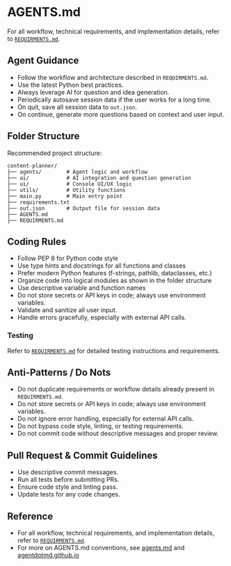 # AGENTS.md

For all workflow, technical requirements, and implementation details, refer to [`REQUIRMENTS.md`](./REQUIRMENTS.md).

## Agent Guidance
- Follow the workflow and architecture described in `REQUIRMENTS.md`.
- Use the latest Python best practices.
- Always leverage AI for question and idea generation.
- Periodically autosave session data if the user works for a long time.
- On quit, save all session data to `out.json`.
- On continue, generate more questions based on context and user input.

## Folder Structure
Recommended project structure:
```
content-planner/
├── agents/        # Agent logic and workflow
├── ai/            # AI integration and question generation
├── ui/            # Console UI/UX logic
├── utils/         # Utility functions
├── main.py        # Main entry point
├── requirements.txt
├── out.json       # Output file for session data
├── AGENTS.md
├── REQUIRMENTS.md
```

## Coding Rules
- Follow PEP 8 for Python code style
- Use type hints and docstrings for all functions and classes
- Prefer modern Python features (f-strings, pathlib, dataclasses, etc.)
- Organize code into logical modules as shown in the folder structure
- Use descriptive variable and function names
- Do not store secrets or API keys in code; always use environment variables.
- Validate and sanitize all user input.
- Handle errors gracefully, especially with external API calls.

### Testing
Refer to [`REQUIRMENTS.md`](./REQUIRMENTS.md) for detailed testing instructions and requirements.

## Anti-Patterns / Do Nots
- Do not duplicate requirements or workflow details already present in `REQUIRMENTS.md`.
- Do not store secrets or API keys in code; always use environment variables.
- Do not ignore error handling, especially for external API calls.
- Do not bypass code style, linting, or testing requirements.
- Do not commit code without descriptive messages and proper review.

## Pull Request & Commit Guidelines
- Use descriptive commit messages.
- Run all tests before submitting PRs.
- Ensure code style and linting pass.
- Update tests for any code changes.

## Reference
- For all workflow, technical requirements, and implementation details, refer to [`REQUIRMENTS.md`](./REQUIRMENTS.md).
- For more on AGENTS.md conventions, see [agents.md](https://agents.md/) and [agentdotmd.github.io](https://agentdotmd.github.io/website/)
